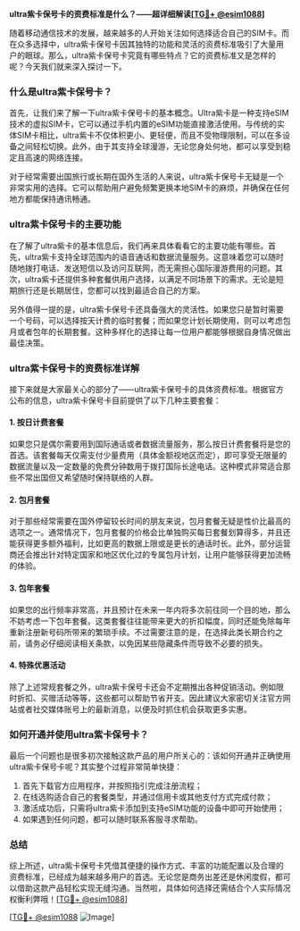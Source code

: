 **ultra紫卡保号卡的资费标准是什么？——超详细解读[[TG💪+ @esim1088](https://t.me/s/esim1088)]**

随着移动通信技术的发展，越来越多的人开始关注如何选择适合自己的SIM卡。而在众多选择中，ultra紫卡保号卡因其独特的功能和灵活的资费标准吸引了大量用户的眼球。那么，ultra紫卡保号卡究竟有哪些特点？它的资费标准又是怎样的呢？今天我们就来深入探讨一下。

### 什么是ultra紫卡保号卡？

首先，让我们来了解一下ultra紫卡保号卡的基本概念。Ultra紫卡是一种支持eSIM技术的虚拟SIM卡，它可以通过手机内置的eSIM功能直接激活使用。与传统的实体SIM卡相比，ultra紫卡不仅体积更小、更轻便，而且不受物理限制，可以在多设备之间轻松切换。此外，由于其支持全球漫游，无论您身处何地，都可以享受到稳定且高速的网络连接。

对于经常需要出国旅行或长期在国外生活的人来说，ultra紫卡保号卡无疑是一个非常实用的选择。它可以帮助用户避免频繁更换本地SIM卡的麻烦，并确保在任何地方都能保持通讯畅通。

### ultra紫卡保号卡的主要功能

在了解了ultra紫卡的基本信息后，我们再来具体看看它的主要功能有哪些。首先，ultra紫卡支持全球范围内的语音通话和数据流量服务。这意味着您可以随时随地拨打电话、发送短信以及访问互联网，而无需担心国际漫游费用的问题。其次，ultra紫卡还提供多种套餐供用户选择，以满足不同场景下的需求。无论是短期旅行还是长期居住，您都可以找到最适合自己的方案。

另外值得一提的是，ultra紫卡保号卡还具备强大的灵活性。如果您只是暂时需要一个号码，可以选择按天计费的临时套餐；而如果您计划长期使用，则可以考虑包月或者包年的长期套餐。这种多样化的选择让每一位用户都能够根据自身情况做出最佳决策。

### ultra紫卡保号卡的资费标准详解

接下来就是大家最关心的部分了——ultra紫卡保号卡的具体资费标准。根据官方公布的信息，ultra紫卡保号卡目前提供了以下几种主要套餐：

#### 1. 按日计费套餐
如果您只是偶尔需要用到国际通话或者数据流量服务，那么按日计费套餐将是您的首选。该套餐每天仅需支付少量费用（具体金额视地区而定），即可享受无限量的数据流量以及一定数量的免费分钟数用于拨打国际长途电话。这种模式非常适合那些不常出国但又希望随时保持联络的人群。

#### 2. 包月套餐
对于那些经常需要在国外停留较长时间的朋友来说，包月套餐无疑是性价比最高的选项之一。通常情况下，包月套餐的价格会比单独购买每日套餐划算得多，并且还能获得更多额外福利，比如更高的数据上限或是更长的通话时长。此外，部分运营商还会推出针对特定国家和地区优化过的专属包月计划，让用户能够获得更加流畅的体验。

#### 3. 包年套餐
如果您的出行频率非常高，并且预计在未来一年内将多次前往同一个目的地，那么不妨考虑一下包年套餐。这类套餐往往能带来更大的折扣幅度，同时还能免除每年重新注册新号码所带来的繁琐手续。不过需要注意的是，在选择此类长期合约之前，请务必仔细阅读相关条款，以免因某些隐藏条件而导致不必要的损失。

#### 4. 特殊优惠活动
除了上述常规套餐之外，ultra紫卡保号卡还会不定期推出各种促销活动。例如限时折扣、买赠活动等等，这些都可以帮助节省开支。因此建议大家密切关注官方网站或者社交媒体账号上的最新消息，以便及时抓住机会获取更多实惠。

### 如何开通并使用ultra紫卡保号卡？

最后一个问题也是很多初次接触这款产品的用户所关心的：该如何开通并正确使用ultra紫卡保号卡呢？其实整个过程非常简单快捷：

1. 首先下载官方应用程序，并按照指引完成注册流程；
2. 在线选购适合自己的套餐类型，并通过信用卡或其他支付方式完成付款；
3. 激活成功后，只需将ultra紫卡添加到支持eSIM功能的设备中即可开始使用；
4. 如果遇到任何问题，都可以随时联系客服寻求帮助。

### 总结

综上所述，ultra紫卡保号卡凭借其便捷的操作方式、丰富的功能配置以及合理的资费标准，已经成为越来越多用户的首选。无论您是商务出差还是休闲度假，都可以借助这款产品轻松实现无缝沟通。当然啦，具体如何选择还需结合个人实际情况权衡利弊哦！[[TG💪+ @esim1088](https://t.me/s/esim1088)]

[[TG💪+ @esim1088](https://t.me/s/esim1088) ![Image](https://i.postimg.cc/4NQfJmqS/Snipaste-2025-05-13-00-14-12.png)]